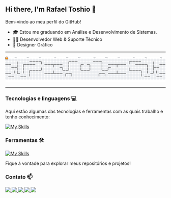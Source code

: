 ## Hi there, I'm Rafael Toshio 👋

Bem-vindo ao meu perfil do GitHub!

- 🎓 Estou me graduando em Análise e Desenvolvimento de Sistemas.
- 👨‍💻 Desenvolvedor Web & Suporte Técnico
- 🎨 Designer Gráfico

---

<picture>
  <source media="(prefers-color-scheme: dark)" srcset="https://raw.githubusercontent.com/Rafael-Toshio/Rafael-Toshio/output/pacman-contribution-graph-dark.svg">
  <source media="(prefers-color-scheme: light)" srcset="https://raw.githubusercontent.com/Rafael-Toshio/Rafael-Toshio/output/pacman-contribution-graph.svg">
  <img alt="Pacman contribution graph" src="https://raw.githubusercontent.com/Rafael-Toshio/Rafael-Toshio/output/pacman-contribution-graph.svg">
</picture>

---

### Tecnologias e linguagens 💻
Aqui estão algumas das tecnologias e ferramentas com as quais trabalho e tenho conhecimento:

[![My Skills](https://skillicons.dev/icons?i=html,css,js,java,python,mysql)](https://skillicons.dev)

  ### Ferramentas 🛠️
[![My Skills](https://skillicons.dev/icons?i=github,vscode,wordpress,figma)](https://skillicons.dev)
                                        
Fique à vontade para explorar meus repositórios e projetos!

### Contato 📫

<p align="left">
  <a href="mailto:toshiobr13@gmail.com" title="Gmail">
    <img src="https://img.shields.io/badge/-Gmail-FF0000?style=flat-square&labelColor=FF0000&logo=gmail&logoColor=white"/>
  </a>
  <a href="https://www.linkedin.com/in/rafael-toshio-8620aa325" title="LinkedIn">
    <img src="https://img.shields.io/badge/-Linkedin-0e76a8?style=flat-square&logo=Linkedin&logoColor=white"/>
  </a>
  <a href="https://rafael-toshio.github.io/meu-portfolio/" title="Portfólio">
    <img src="https://img.shields.io/badge/-Portfólio-008080?style=flat-square&logo=appveyor&logoColor=white"/>
  </a>
  <a href="http://instagram.com/rafael_toshio/" title="Instagram">
    <img src="https://img.shields.io/badge/-Instagram-E4405F?style=flat-square&logo=instagram&logoColor=white"/>
  </a>
  <a href="https://wa.me/11948576533" title="WhatsApp">
    <img src="https://img.shields.io/badge/-WhatsApp-25D366?style=flat-square&labelColor=25D366&logo=whatsapp&logoColor=white"/>
  </a>
</p>

